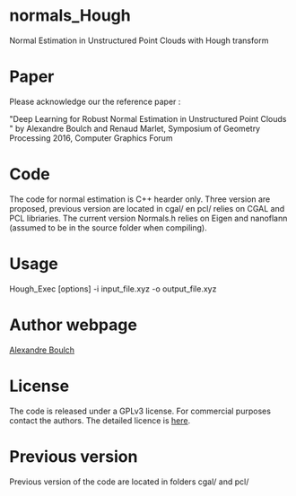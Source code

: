 # normals_Hough

Normal Estimation in Unstructured Point Clouds with Hough transform

# Paper

Please acknowledge our the reference paper :

"Deep Learning for Robust Normal Estimation in Unstructured Point Clouds " by Alexandre Boulch and Renaud Marlet, Symposium of Geometry Processing 2016, Computer Graphics Forum

# Code

The code for normal estimation is C++ hearder only. Three version are proposed, previous version are located in cgal/ en pcl/ relies on CGAL and PCL libriaries.
The current version Normals.h relies on Eigen and nanoflann (assumed to be in the source folder when compiling).

# Usage

Hough_Exec [options] -i input_file.xyz -o output_file.xyz

# Author webpage

[Alexandre Boulch](https://sites.google.com/view/boulch)

# License

The code is released under a GPLv3 license. For commercial purposes contact the authors.
The detailed licence is [here](LICENSE.md).

# Previous version

Previous version of the code are located in folders cgal/ and pcl/
